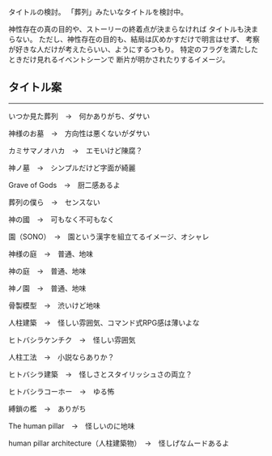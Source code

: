 タイトルの検討。
「葬列」みたいなタイトルを検討中。

神性存在の真の目的や、ストーリーの終着点が決まらなければ
タイトルも決まらない。
ただし、神性存在の目的も、結局は仄めかすだけで明言はせず、
考察が好きな人だけが考えたらいい、ようにするつもり。
特定のフラグを満たしたときだけ見れるイベントシーンで
断片が明かされたりするイメージ。

## タイトル案
---

いつか見た葬列　→　何かありがち、ダサい

神様のお墓　→　方向性は悪くないがダサい

カミサマノオハカ　→　エモいけど陳腐？

神ノ墓　→　シンプルだけど字面が綺麗

Grave of Gods　→　厨二感あるよ

葬列の僕ら　→　センスない

神の國　→　可もなく不可もなく

園（SONO）　→　園という漢字を組立てるイメージ、オシャレ

神様の庭　→　普通、地味

神の庭　→　普通、地味

神ノ園　→　普通、地味

骨製模型　→　渋いけど地味

人柱建築　→　怪しい雰囲気、コマンド式RPG感は薄いよな

ヒトバシラケンチク　→　怪しい雰囲気

人柱工法　→　小説ならありか？

ヒトバシラ建築　→　怪しさとスタイリッシュさの両立？

ヒトバシラコーホー　→　ゆる怖

縛鎖の檻　→　ありがち

The human pillar　→　怪しいのに地味

human pillar architecture（人柱建築物）　→　怪しげなムードあるよ


